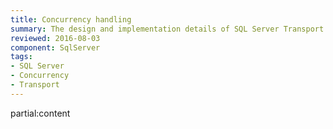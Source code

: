 ```yaml
---
title: Concurrency handling
summary: The design and implementation details of SQL Server Transport concurrency handling
reviewed: 2016-08-03
component: SqlServer
tags:
- SQL Server
- Concurrency
- Transport
---
```


partial:content
